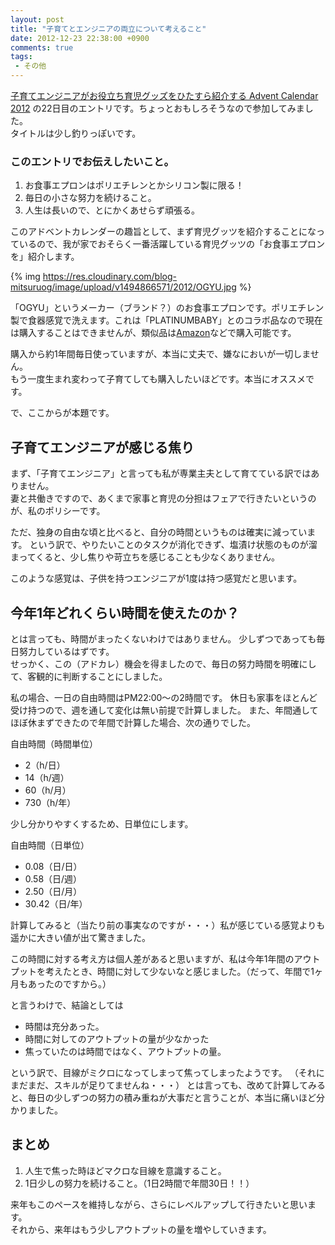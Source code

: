 ```yaml
---
layout: post
title: "子育てとエンジニアの両立について考えること"
date: 2012-12-23 22:38:00 +0900
comments: true
tags: 
 - その他
---
```


[子育てエンジニアがお役立ち育児グッズをひたすら紹介する Advent Calendar 2012](http://www.adventar.org/calendars/45) の22日目のエントリです。ちょっとおもしろそうなので参加してみました。  
タイトルは少し釣りっぽいです。

<!-- more -->

### このエントリでお伝えしたいこと。

1.  お食事エプロンはポリエチレンとかシリコン製に限る！
2.  毎日の小さな努力を続けること。
3.  人生は長いので、とにかくあせらず頑張る。

このアドベントカレンダーの趣旨として、まず育児グッツを紹介することになっているので、我が家でおそらく一番活躍している育児グッツの「お食事エプロンを」紹介します。

{% img https://res.cloudinary.com/blog-mitsuruog/image/upload/v1494866571/2012/OGYU.jpg %}

「OGYU」というメーカー（ブランド？）のお食事エプロンです。ポリエチレン製で食器感覚で洗えます。これは「PLATINUMBABY」とのコラボ品なので現在は購入することはできませんが、類似品は[Amazon](https://www.amazon.co.jp/dp/B001QOAS2Y/ref=as_li_qf_sp_asin_til?tag=mitsuruog-22&amp;camp=243&amp;creative=1615&amp;linkCode=as1&amp;creativeASIN=B001QOAS2Y&amp;adid=00QK31KGT3T3CED7A7W9&amp;)などで購入可能です。

購入から約1年間毎日使っていますが、本当に丈夫で、嫌なにおいが一切しません。  
もう一度生まれ変わって子育てしても購入したいほどです。本当にオススメです。

で、ここからが本題です。

## 子育てエンジニアが感じる焦り

まず、「子育てエンジニア」と言っても私が専業主夫として育てている訳ではありません。  
妻と共働きですので、あくまで家事と育児の分担はフェアで行きたいというのが、私のポリシーです。

ただ、独身の自由な頃と比べると、自分の時間というものは確実に減っています。
という訳で、やりたいことのタスクが消化できず、塩漬け状態のものが溜まってくると、少し焦りや苛立ちを感じることも少なくありません。

このような感覚は、子供を持つエンジニアが1度は持つ感覚だと思います。

## 今年1年どれくらい時間を使えたのか？

とは言っても、時間がまったくないわけではありません。
少しずつであっても毎日努力しているはずです。  
せっかく、この（アドカレ）機会を得ましたので、毎日の努力時間を明確にして、客観的に判断することにしました。

私の場合、一日の自由時間はPM22:00～の2時間です。
休日も家事をほとんど受け持つので、週を通して変化は無い前提で計算しました。
また、年間通してほぼ休まずできたので年間で計算した場合、次の通りでした。

自由時間（時間単位）

*   2（h/日）　
*   14（h/週）
*   60（h/月）
*   730（h/年）

少し分かりやすくするため、日単位にします。

自由時間（日単位）

*   0.08（日/日）
*   0.58（日/週）
*   2.50（日/月）
*   30.42（日/年）

計算してみると（当たり前の事実なのですが・・・）私が感じている感覚よりも遥かに大きい値が出て驚きました。

この時間に対する考え方は個人差があると思いますが、私は今年1年間のアウトプットを考えたとき、時間に対して少ないなと感じました。（だって、年間で1ヶ月もあったのですから。）

と言うわけで、結論としては

*   時間は充分あった。
*   時間に対してのアウトプットの量が少なかった
*   焦っていたのは時間ではなく、アウトプットの量。

という訳で、目線がミクロになってしまって焦ってしまったようです。
（それにまだまだ、スキルが足りてませんね・・・）
とは言っても、改めて計算してみると、毎日の少しずつの努力の積み重ねが大事だと言うことが、本当に痛いほど分かりました。

## まとめ

1.  人生で焦った時ほどマクロな目線を意識すること。
2.  1日少しの努力を続けること。（1日2時間で年間30日！！）

来年もこのペースを維持しながら、さらにレベルアップして行きたいと思います。  
それから、来年はもう少しアウトプットの量を増やしていきます。
